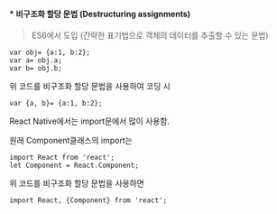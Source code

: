 
#### * 비구조화 할당 문법 (Destructuring assignments)
> ES6에서 도입 (간략한 표기법으로 객체의 데이터를 추출할 수 있는 문법)

    var obj= {a:1, b:2};
    var a= obj.a;
    var b= obj.b;

위 코드를 비구조화 할당 문법을 사용하여 코딩 시

    var {a, b}= {a:1, b:2};


React Native에서는 import문에서 많이 사용함.

원래 Component클래스의 import는

    import React from 'react';
    let Component = React.Component;

위 코드를 비구조화 할당 문법을 사용하면

    import React, {Component} from 'react';
